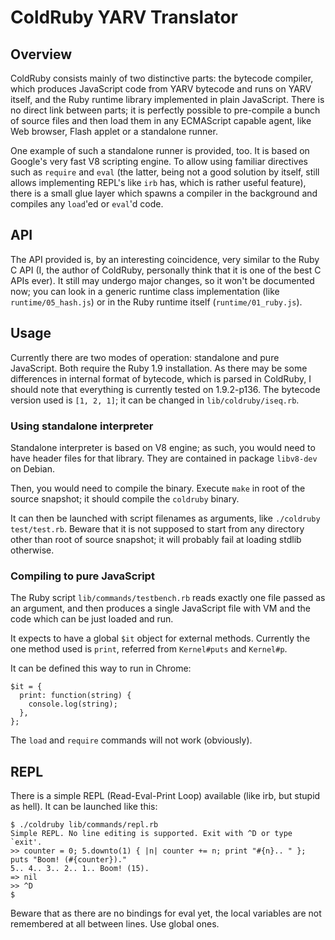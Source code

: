 ColdRuby YARV Translator
========================

Overview
--------

ColdRuby consists mainly of two distinctive parts: the bytecode 
compiler, which produces JavaScript code from YARV bytecode and runs on 
YARV itself, and the Ruby runtime library implemented in plain 
JavaScript. There is no direct link between parts; it is perfectly 
possible to pre-compile a bunch of source files and then load them in 
any ECMAScript capable agent, like Web browser, Flash applet or a 
standalone runner.

One example of such a standalone runner is provided, too. It is based 
on Google's very fast V8 scripting engine. To allow using familiar 
directives such as `require` and `eval` (the latter, being not a good 
solution by itself, still allows implementing REPL's like `irb` has, 
which is rather useful feature), there is a small glue layer which 
spawns a compiler in the background and compiles any `load`'ed or 
`eval`'d code.

API
---

The API provided is, by an interesting coincidence, very similar to the 
Ruby C API (I, the author of ColdRuby, personally think that it is one 
of the best C APIs ever). It still may undergo major changes, so it 
won't be documented now; you can look in a generic runtime class 
implementation (like `runtime/05_hash.js`) or in the Ruby runtime 
itself (`runtime/01_ruby.js`).

Usage
-----

Currently there are two modes of operation: standalone and pure 
JavaScript. Both require the Ruby 1.9 installation. As there may be 
some differences in internal format of bytecode, which is parsed in 
ColdRuby, I should note that everything is currently tested on 
1.9.2-p136. The bytecode version used is `[1, 2, 1]`; it can be changed 
in `lib/coldruby/iseq.rb`.

### Using standalone interpreter ###

Standalone interpreter is based on V8 engine; as such, you would need 
to have header files for that library. They are contained in package 
`libv8-dev` on Debian.

Then, you would need to compile the binary. Execute `make` in root of 
the source snapshot; it should compile the `coldruby` binary.

It can then be launched with script filenames as arguments, like 
`./coldruby test/test.rb`. Beware that it is not supposed to start from 
any directory other than root of source snapshot; it will probably fail 
at loading stdlib otherwise.

### Compiling to pure JavaScript ###

The Ruby script `lib/commands/testbench.rb` reads exactly one file 
passed as an argument, and then produces a single JavaScript file with 
VM and the code which can be just loaded and run.

It expects to have a global `$it` object for external methods. 
Currently the one method used is `print`, referred from `Kernel#puts` 
and `Kernel#p`.

It can be defined this way to run in Chrome:

    $it = {
      print: function(string) {
        console.log(string);
      },
    };

The `load` and `require` commands will not work (obviously).

REPL
----

There is a simple REPL (Read-Eval-Print Loop) available (like irb, but 
stupid as hell). It can be launched like this:

    $ ./coldruby lib/commands/repl.rb
    Simple REPL. No line editing is supported. Exit with ^D or type `exit'.
    >> counter = 0; 5.downto(1) { |n| counter += n; print "#{n}.. " }; puts "Boom! (#{counter})."
    5.. 4.. 3.. 2.. 1.. Boom! (15).
    => nil
    >> ^D
    $

Beware that as there are no bindings for eval yet, the local variables 
are not remembered at all between lines. Use global ones.
